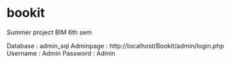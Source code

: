 # bookit
Summer project BIM 6th sem


Database : admin_sql
Adminpage : http://localhost/Bookit/admin/login.php
Username : Admin
Password : Admin
